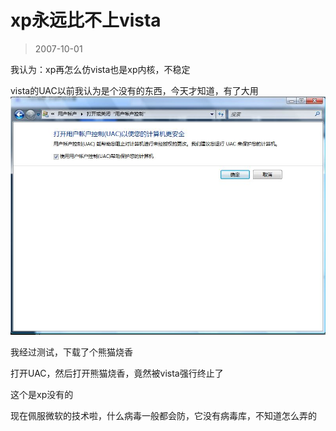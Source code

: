 # xp永远比不上vista 

> 2007-10-01

<div class="pcs-article-content_ptkaiapt4bxy_baiduscarticle" id="detailArticleContent_ptkaiapt4bxy_baiduscarticle">
 <p>
  我认为：xp再怎么仿vista也是xp内核，不稳定
 </p>
 <p>
  vista的UAC以前我认为是个没有的东西，今天才知道，有了大用
  <img class="blogimg" small="0" src="images/c22537d64ee71be8285f099990635324.jpg"/>
 </p>
 <p>
  我经过测试，下载了个熊猫烧香
 </p>
 <p>
  打开UAC，然后打开熊猫烧香，竟然被vista强行终止了
 </p>
 <p>
  这个是xp没有的
 </p>
 <p>
  现在佩服微软的技术啦，什么病毒一般都会防，它没有病毒库，不知道怎么弄的
 </p>
</div>


